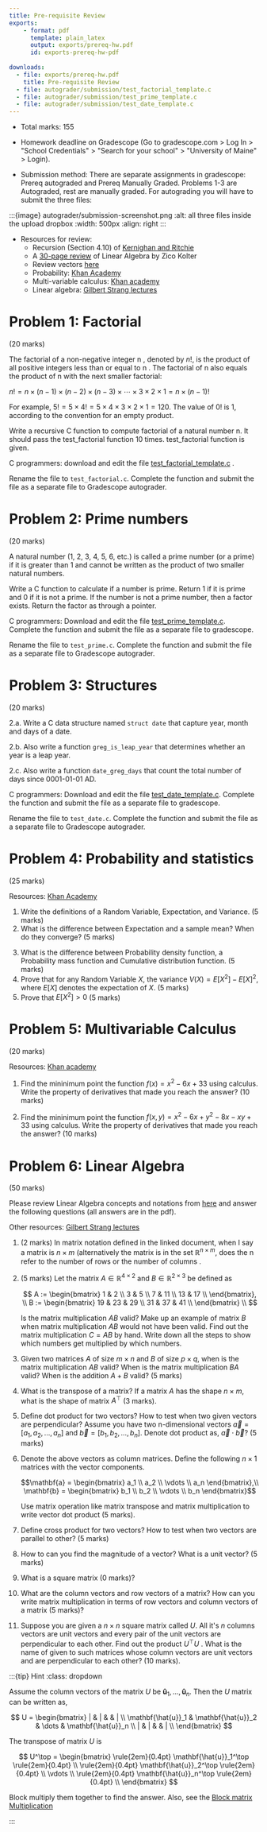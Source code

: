 ```yaml
---
title: Pre-requisite Review
exports:
    - format: pdf
      template: plain_latex
      output: exports/prereq-hw.pdf
      id: exports-prereq-hw-pdf
      
downloads:
  - file: exports/prereq-hw.pdf
    title: Pre-requisite Review
  - file: autograder/submission/test_factorial_template.c
  - file: autograder/submission/test_prime_template.c
  - file: autograder/submission/test_date_template.c
---
```


* Total marks: 155

* Homework deadline on Gradescope (Go to gradescope.com > Log In > "School Credentials" > "Search for your school" > "University of Maine" > Login).

* Submission method: There are separate assignments in gradescope: Prereq
  autograded and Prereq Manually Graded. Problems 1-3 are Autograded, rest are
  manually graded. For autograding you will have to submit the three files:

:::{image} autograder/submission-screenshot.png
:alt: all three files inside the upload dropbox
:width: 500px
:align: right
:::

* Resources for review:
    * Recursion (Section 4.10) of [Kernighan and Ritchie](https://archive.org/details/the-ansi-c-programming-language-by-brian-w.-kernighan-dennis-m.-ritchie.org/page/n1/mode/2up)
    * A [30-page review](http://cs229.stanford.edu/summer2020/cs229-linalg.pdf) of Linear Algebra by Zico Kolter
    * Review vectors [here](https://www.khanacademy.org/science/mechanics-essentials/xafb2c8d81b6e70e3:a-bullet-shot-from-a-gun-and-a-bullet-dropped-reach-the-ground-at-the-same-time-here-s-why)
    * Probability: [Khan Academy](https://www.khanacademy.org/math/statistics-probability)
    * Multi-variable calculus: [Khan academy](https://www.khanacademy.org/math/multivariable-calculus)
    * Linear algebra: [Gilbert Strang lectures](https://www.youtube.com/playlist?list=PL49CF3715CB9EF31D)

# Problem 1: Factorial
(20 marks)

The factorial of a non-negative integer n , denoted by $n!$, is the product of all positive integers less than or equal to n . The factorial of n also equals the product of n with the next smaller factorial:

$n ! = n × ( n − 1 ) × ( n − 2 ) × ( n − 3 ) × ⋯ × 3 × 2 × 1 = n × ( n − 1 ) !$

For example,
$5 ! = 5 × 4 ! = 5 × 4 × 3 × 2 × 1 = 120.$
The value of 0! is 1, according to the convention for an empty product.

Write a recursive C function to compute factorial of a natural number n. It should pass the test_factorial function 10 times. test_factorial function is given.

C programmers: download and edit the file [test_factorial_template.c](autograder/submission/test_factorial_template.c) .

Rename the file to `test_factorial.c`. Complete the function and submit the file as a separate file to Gradescope autograder. 


# Problem 2: Prime numbers
(20 marks)

A natural number (1, 2, 3, 4, 5, 6, etc.) is called a prime number (or a prime) if it is greater than 1 and cannot be written as the product of two smaller natural numbers.

Write a C function to calculate if a number is prime. Return 1 if it is prime and 0 if it is not a prime. If the number is not a prime number, then a factor exists. Return the factor as through a pointer.

C programmers: Download and edit the file [test_prime_template.c](autograder/submission/test_prime_template.c). Complete the function and submit the file as a separate file to gradescope.

Rename the file to `test_prime.c`. Complete the function and submit the file as a separate file to Gradescope autograder. 

# Problem 3: Structures
(20 marks)

2.a. Write a C data structure named `struct date` that capture year, month and days of a date.

2.b. Also write a function `greg_is_leap_year` that determines whether an year is a leap year.

2.c. Also write a function `date_greg_days` that count the total number of days since 0001-01-01 AD.

C programmers: Download and edit the file [test_date_template.c](autograder/submission/test_date_template.c). Complete the function and submit the file as a separate file to gradescope.

Rename the file to `test_date.c`. Complete the function and submit the file as a separate file to Gradescope autograder. 


# Problem 4: Probability and statistics
(25 marks)

Resources: [Khan Academy](https://www.khanacademy.org/math/statistics-probability)

1. Write the definitions of a Random Variable, Expectation, and Variance. (5
   marks)
2. What is the difference between Expectation and a sample mean? When do they converge? (5 marks)
<!-- 3. Write the three axioms (properties) of a Probability distribution (measure). (5 marks) -->
3. What is the difference between Probability density function,
   a Probability mass function and  Cumulative distribution function. (5
   marks)
4. Prove that for any Random Variable $X$, the variance $V(X) = E[X^2] - E[X]^2$, where $E[X]$ denotes the expectation of $X$. (5 marks)
5. Prove that $E[X^2] > 0$ (5 marks)

<!--
7. Prove that the expectation is a linear. $ E[\alpha X + \beta Y] = \alpha
   E[X] + \beta E[Y] $ for any real scalars $\alpha, \beta \in \mathbb{R}$ and random variables $X$ and $Y$ under conditions of finiteness (all integrals are finite). 
8. Define independent random variables.

# Problem 5

1. What is an unbiased estimator?
2. What the bias and variance of an estimator?
3. Let $X_1, X_2, \dots, X_n$ be a random sample of size n.
    1. Show that $X^2$ is a biased estimator for $\mu^2$.
    2. Find the amount of bias in this estimator.
    3. What happens to the bias as the sample size $n$ increases?
4. Aircrew escape systems are powered by a solid propellant. The burning rate of this propellant is an important product characteristic. Specifications require that the mean burning rate must be 50 cm/s. We know that the standard deviation of burning rate is $ \sigma = 2 cm/s$. The experimenter decides to specify a type I error probability or significance level of $\alpha = 0.05$. He selects a random sample of $n = 25$ and obtains a sample average burning rate of $x = 51.3 cm/s$. What conclusions should he draw?

# Problem 6

Consider the data in [table-6-14.csv]({{ pageassetpath }}/table-6-14.csv), use C-programming to assist you in multiple linear regression, and answer the following questions. Use [regresssion.c]({{ pageassetpath }}/regression.c). It provides functions for reading csv file and plotting. They account 50 points of this assignment.
    1. Which of these six regressors will be kept in your final regression equation? Why? P-value = 0.10
    2. Find the regression coefficients for each regressor in your final equation.
    3. Give the overall multiple R for your final equation.
    4. Give the adjusted R square
    5. Out print your residual plots for your final regression equation and comment about your plots.
    
-->

# Problem 5: Multivariable Calculus
(20 marks)

Resources: [Khan academy](https://www.khanacademy.org/math/multivariable-calculus)

1. Find the mininimum point the function $f(x) = x^2 - 6x + 33$ using
   calculus. Write the property of derivatives that made you reach the answer?
   (10 marks)

2. Find the mininimum point the function $f(x, y) = x^2 - 6x + y^2 - 8x - xy +
   33$ using calculus. Write the property of derivatives that made you reach
   the answer? (10 marks)


# Problem 6: Linear Algebra
(50 marks)

Please review Linear Algebra concepts and notations from [here](http://cs229.stanford.edu/summer2020/cs229-linalg.pdf) and answer the following questions (all answers are in the pdf).

Other resources: [Gilbert Strang lectures](https://www.youtube.com/playlist?list=PL49CF3715CB9EF31D)

1. (2 marks) In matrix notation defined in the linked document, when I say a matrix is $n \times m$ (alternatively the matrix is in the set $\mathbb{R}^{n \times m}$, does the n refer to the number of rows or the number of columns .

2. (5 marks) Let the matrix $A \in \mathbb{R}^{4 \times 2}$ and $B \in \mathbb{R}^{2
   \times 3}$ be defined as

    $$
     A := \begin{bmatrix} 1 &  2 \\
                         3 &  5 \\
                          7 & 11 \\
                          13 & 17 \\
          \end{bmatrix}, \\
     B := \begin{bmatrix} 19 & 23 & 29 \\
                         31 & 37 & 41 \\
          \end{bmatrix} \\
    $$

    Is the matrix multiplication $AB$ valid? Make up an example of matrix $B$
    when matrix multiplication $AB$ would not have been valid. Find out the
    matrix multiplication $C = AB$ by hand. Write down all the steps to show
    which numbers get multiplied by which numbers.

3. Given two matrices $A$ of size $m \times n$ and $B$ of size $p \times q$,
   when is the matrix multiplication $AB$ valid? When is the matrix
   multiplication $BA$ valid? When is the addition $A + B$ valid? (5 marks)

4. What is the transpose of a matrix? If a matrix $A$ has the shape
   $n \times m$, what is the shape of matrix $A^\top$ (3 marks).

4. Define dot product for two vectors? How to test when two given vectors are
   perpendicular? Assume you have two n-dimensional vectors $\vec{a} = [a_1, a_2, \dots, a_n]$ and $\vec{b} = [b_1, b_2, \dots, b_n]$. Denote dot product as, $\vec{a} \cdot \vec{b}$? (5 marks)

5. Denote the above vectors as column matrices. Define the following $n \times
   1$ matrices with the vector components.

   $$\mathbf{a} = \begin{bmatrix} a_1 \\ a_2 \\ \vdots \\ a_n \end{bmatrix},\\
   \mathbf{b} = \begin{bmatrix} b_1 \\ b_2 \\ \vdots \\ b_n \end{bmatrix}$$

   Use matrix operation like matrix transpose and matrix multiplication to
   write vector dot product (5 marks).

8. Define cross product for two vectors? How to test when two vectors are
   parallel to other? (5 marks)

9. How to can you find the magnitude of a vector? What is a unit vector? (5
   marks)

10. What is a square matrix (0 marks)?

11. What are the column vectors and row vectors of a matrix? How can you write
    matrix multiplication in terms of row vectors and column vectors of a
    matrix (5 marks)?

12. Suppose you are given a $n \times n$ square matrix called $U$. All it's
    $n$ columns vectors are unit vectors and every pair of the unit vectors
    are perpendicular to each other. Find out the product $U^\top U$ . What is the name of given to such matrices whose column vectors
    are unit vectors and are perpendicular to each other? (10
    marks).

:::{tip} Hint
:class: dropdown

Assume the column vectors of the matrix $U$ be $\mathbf{\hat{u}}_1, \dots,
\mathbf{\hat{u}}_n$. Then the $U$ matrix can be written as,

$$ U = \begin{bmatrix}
| & | & & | \\
\mathbf{\hat{u}}_1 & \mathbf{\hat{u}}_2 & \dots & \mathbf{\hat{u}}_n \\
| & | & & | \\
\end{bmatrix}
$$

The transpose of matrix $U$ is

$$ U^\top = \begin{bmatrix}
\rule{2em}{0.4pt} \mathbf{\hat{u}}_1^\top \rule{2em}{0.4pt} \\ \rule{2em}{0.4pt} \mathbf{\hat{u}}_2^\top \rule{2em}{0.4pt} \\ \vdots \\
\rule{2em}{0.4pt} \mathbf{\hat{u}}_n^\top \rule{2em}{0.4pt} \\
\end{bmatrix}
$$

Block multiply them together to find the answer. Also, see the [Block matrix
Multiplication](https://en.wikipedia.org/wiki/Block_matrix#Multiplication)

:::
